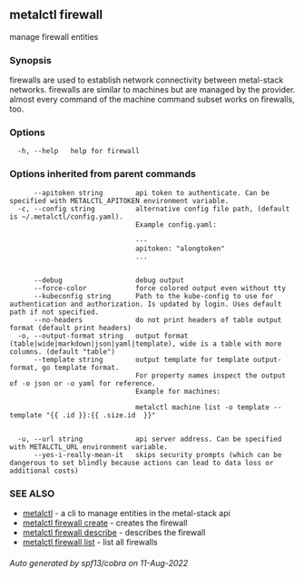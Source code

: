 ## metalctl firewall

manage firewall entities

### Synopsis

firewalls are used to establish network connectivity between metal-stack networks. firewalls are similar to machines but are managed by the provider. almost every command of the machine command subset works on firewalls, too.

### Options

```
  -h, --help   help for firewall
```

### Options inherited from parent commands

```
      --apitoken string        api token to authenticate. Can be specified with METALCTL_APITOKEN environment variable.
  -c, --config string          alternative config file path, (default is ~/.metalctl/config.yaml).
                               Example config.yaml:
                               
                               ---
                               apitoken: "alongtoken"
                               ...
                               
                               
      --debug                  debug output
      --force-color            force colored output even without tty
      --kubeconfig string      Path to the kube-config to use for authentication and authorization. Is updated by login. Uses default path if not specified.
      --no-headers             do not print headers of table output format (default print headers)
  -o, --output-format string   output format (table|wide|markdown|json|yaml|template), wide is a table with more columns. (default "table")
      --template string        output template for template output-format, go template format.
                               For property names inspect the output of -o json or -o yaml for reference.
                               Example for machines:
                               
                               metalctl machine list -o template --template "{{ .id }}:{{ .size.id  }}"
                               
                               
  -u, --url string             api server address. Can be specified with METALCTL_URL environment variable.
      --yes-i-really-mean-it   skips security prompts (which can be dangerous to set blindly because actions can lead to data loss or additional costs)
```

### SEE ALSO

* [metalctl](metalctl.md)	 - a cli to manage entities in the metal-stack api
* [metalctl firewall create](metalctl_firewall_create.md)	 - creates the firewall
* [metalctl firewall describe](metalctl_firewall_describe.md)	 - describes the firewall
* [metalctl firewall list](metalctl_firewall_list.md)	 - list all firewalls

###### Auto generated by spf13/cobra on 11-Aug-2022
